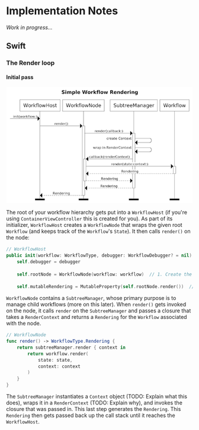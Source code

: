# Implementation Notes

_Work in progress…_

## Swift

### The Render loop

#### Initial pass

![workflow rendering sequence diagram](../images/swift/workflow_rendering.png)

The root of your workflow hierarchy gets put into a `WorkflowHost` (if you're using `ContainerViewController` this is created for you). As part of its initializer, `WorkflowHost` creates a `WorkflowNode` that wraps the given root `Workflow` (and keeps track of the `Workflow`'s `State`). It then calls `render()` on the node:

```swift
// WorkflowHost
public init(workflow: WorkflowType, debugger: WorkflowDebugger? = nil) {
    self.debugger = debugger

    self.rootNode = WorkflowNode(workflow: workflow)  // 1. Create the node

    self.mutableRendering = MutableProperty(self.rootNode.render())  // 2. Call render()
```

`WorkflowNode` contains a `SubtreeManager`, whose primary purpose is to manage child workflows (more on this later). When `render()` gets invoked on the node, it calls `render` on the `SubtreeManager` and passes a closure that takes a `RenderContext` and returns a `Rendering` for the `Workflow` associated with the node.

```swift
// WorkflowNode
func render() -> WorkflowType.Rendering {
    return subtreeManager.render { context in
        return workflow.render(
            state: state,
            context: context
        )
    }
}
```

The `SubtreeManager` instantiates a `Context` object (TODO: Explain what this does), wraps it in a `RenderContext` (TODO: Explain why), and invokes the closure that was passed in. This last step generates the `Rendering`. This `Rendering` then gets passed back up the call stack until it reaches the `WorkflowHost`.
